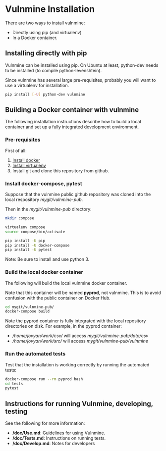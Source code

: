 # Vulnmine Installation

There are two ways to install vulnmine:

* Directly using pip (and virtualenv)
* In a Docker container.

## Installing directly with pip

Vulnmine can be installed using pip.
On Ubuntu at least, python-dev needs to be installed (to compile python-levenshtein).

Since vulnmine has several large pre-requisites, probably you will want to use a virtualenv for installation.

```bash
pip install [-U] python-dev vulnmine
```

## Building a Docker container with vulnmine

The following installation instructions describe how to build a local container and set up a fully integrated development environment.

### Pre-requisites

First of all:

1) [Install docker](https://docs.docker.com/engine/installation/)
2) [Install virtualenv](https://docs.docker.com/engine/installation/)
3) Install git and clone this repository from github.

### Install docker-compose, pytest

Suppose that the vulnmine public github repository was cloned into the local respository _mygit/vulnmine-pub_.

Then in the _mygit/vulnmine-pub_ directory:

```bash
mkdir compose

virtualenv compose
source compose/bin/activate

pip install -U pip
pip install -U docker-compose
pip install -U pytest
```

Note: Be sure to install and use python 3.

### Build the local docker container

The following will build the local vulnmine docker container.

Note that this container will be named **pyprod**, not vulnmine. This is to avoid confusion with the public container on Docker Hub.

```bash
cd mygit/vulnmine-pub/
docker-compose build
```

Note the pyprod container is fully integrated with the local repository directories on disk. For example, in the pyprod container:

* _/home/jovyan/work/csv/_ will access _mygit/vulnmine-pub/data/csv_
* _/home/jovyan/work/src/_ will access _mygit/vulnmine-pub/vulnmine_

### Run the automated tests

Test that the installation is working correctly by running the automated tests:

```bash
docker-compose run --rm pyprod bash
cd tests
pytest
```

## Instructions for running Vulnmine, developing, testing

See the following for more information:

* **/doc/Use.md**: Guidelines for using Vulnmine.
* **/doc/Tests.md**: Instructions on running tests.
* **/doc/Develop.md**: Notes for developers

